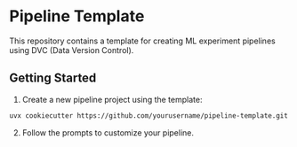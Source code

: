 # Pipeline Template

This repository contains a template for creating ML experiment pipelines using DVC (Data Version Control).

## Getting Started

1. Create a new pipeline project using the template:

```bash
uvx cookiecutter https://github.com/yourusername/pipeline-template.git
```

2. Follow the prompts to customize your pipeline.

